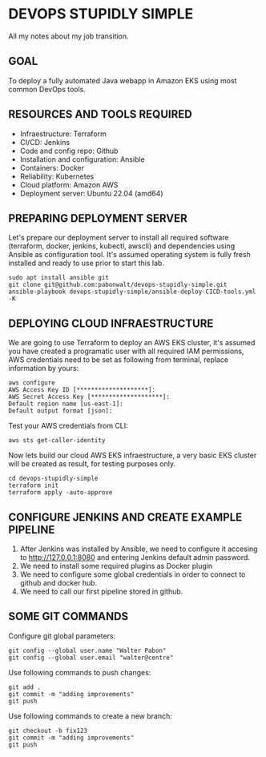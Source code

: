 # DEVOPS STUPIDLY SIMPLE
All my notes about my job transition.

## GOAL
To deploy a fully automated Java webapp in Amazon EKS using most common DevOps tools.

## RESOURCES AND TOOLS REQUIRED
- Infraestructure: Terraform
- CI/CD: Jenkins
- Code and config repo: Github
- Installation and configuration: Ansible
- Containers: Docker
- Reliability: Kubernetes
- Cloud platform: Amazon AWS
- Deployment server: Ubuntu 22.04 (amd64)

## PREPARING DEPLOYMENT SERVER
Let's prepare our deployment server to install all required software (terraform, docker, jenkins, kubectl, awscli) and dependencies using Ansible as configuration tool. It's assumed operating system is fully fresh installed and ready to use prior to start this lab.

```
sudo apt install ansible git
git clone git@github.com:pabonwalt/devops-stupidly-simple.git
ansible-playbook devops-stupidly-simple/ansible-deploy-CICD-tools.yml -K
```

## DEPLOYING CLOUD INFRAESTRUCTURE
We are going to use Terraform to deploy an AWS EKS cluster, it's assumed you have created a programatic user with all required IAM permissions, AWS credentials need to be set as following from terminal, replace information by yours:

```
aws configure
AWS Access Key ID [********************]: 
AWS Secret Access Key [********************]: 
Default region name [us-east-1]: 
Default output format [json]: 
```

Test your AWS credentials from CLI:
```
aws sts get-caller-identity
```

Now lets build our cloud AWS EKS infraestructure, a very basic EKS cluster will be created as result, for testing purposes only.
```
cd devops-stupidly-simple
terraform init
terraform apply -auto-approve
```

## CONFIGURE JENKINS AND CREATE EXAMPLE PIPELINE
1. After Jenkins was installed by Ansible, we need to configure it accesing to http://127.0.0.1:8080 and entering Jenkins default admin password.
2. We need to install some required plugins as Docker plugin
3. We need to configure some global credentials in order to connect to github and docker hub.
4. We need to call our first pipeline stored in github.

## SOME GIT COMMANDS

Configure git global parameters:
```
git config --global user.name "Walter Pabon"
git config --global user.email "walter@centre"
```

Use following commands to push changes:
```
git add .
git commit -m "adding improvements"
git push
```

Use following commands to create a new branch:
```
git checkout -b fix123
git commit -m "adding improvements"
git push
```

